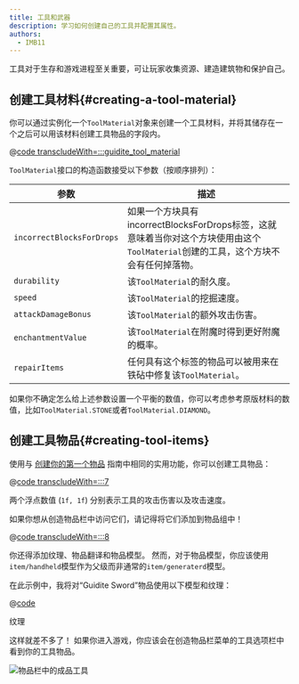 ```yaml
---
title: 工具和武器
description: 学习如何创建自己的工具并配置其属性。
authors:
  - IMB11
---
```


工具对于生存和游戏进程至关重要，可让玩家收集资源、建造建筑物和保护自己。

## 创建工具材料{#creating-a-tool-material}

你可以通过实例化一个`ToolMaterial`对象来创建一个工具材料，并将其储存在一个之后可以用该材料创建工具物品的字段内。

@[code transcludeWith=:::guidite_tool_material](@/reference/latest/src/main/java/com/example/docs/item/ModItems.java)

`ToolMaterial`接口的构造函数接受以下参数（按顺序排列）：

| 参数                        | 描述                                                                                   |
| ------------------------- | ------------------------------------------------------------------------------------ |
| `incorrectBlocksForDrops` | 如果一个方块具有incorrectBlocksForDrops标签，这就意味着当你对这个方块使用由这个`ToolMaterial`创建的工具，这个方块不会有任何掉落物。 |
| `durability`              | 该`ToolMaterial`的耐久度。                                                                 |
| `speed`                   | 该`ToolMaterial`的挖掘速度。                                                                |
| `attackDamageBonus`       | 该`ToolMaterial`的额外攻击伤害。                                                              |
| `enchantmentValue`        | 该`ToolMaterial`在附魔时得到更好附魔的概率。                                                        |
| `repairItems`             | 任何具有这个标签的物品可以被用来在铁砧中修复该`ToolMaterial`。                                               |

如果你不确定怎么给上述参数设置一个平衡的数值，你可以考虑参考原版材料的数值，比如`ToolMaterial.STONE`或者`ToolMaterial.DIAMOND`。

## 创建工具物品{#creating-tool-items}

使用与 [创建你的第一个物品](./first-item) 指南中相同的实用功能，你可以创建工具物品：

@[code transcludeWith=:::7](@/reference/latest/src/main/java/com/example/docs/item/ModItems.java)

两个浮点数值 (`1f, 1f`) 分别表示工具的攻击伤害以及攻击速度。

如果你想从创造物品栏中访问它们，请记得将它们添加到物品组中！

@[code transcludeWith=:::8](@/reference/latest/src/main/java/com/example/docs/item/ModItems.java)

你还得添加纹理、物品翻译和物品模型。 然而，对于物品模型，你应该使用`item/handheld`模型作为父级而非通常的`item/generaterd`模型。

在此示例中，我将对“Guidite Sword”物品使用以下模型和纹理：

@[code](@/reference/latest/src/main/generated/assets/example-mod/models/item/guidite_sword.json)

<DownloadEntry visualURL="/assets/develop/items/tools_0.png" downloadURL="/assets/develop/items/tools_0_small.png">纹理</DownloadEntry>

这样就差不多了！ 如果你进入游戏，你应该会在创造物品栏菜单的工具选项栏中看到你的工具物品。

![物品栏中的成品工具](/assets/develop/items/tools_1.png)
